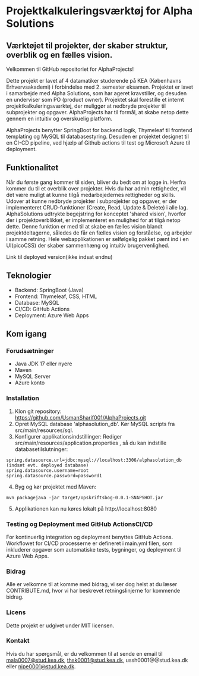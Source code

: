 # Projektkalkuleringsværktøj for Alpha Solutions
## Værktøjet til projekter, der skaber struktur, overblik og en fælles vision.
Velkommen til GitHub repositoriet for AlphaProjects!

Dette projekt er lavet af 4 datamatiker studerende på KEA (Københavns Erhvervsakademi) i forbindelse med 2. semester eksamen. Projektet er lavet i samarbejde med Alpha Solutions, som har ageret kravstiller, og desuden en underviser som PO (product owner). Projektet skal forestille et internt projektkalkuleringsværktøj, der muliggør at nedbryde projekter til subprojekter og opgaver. AlphaProjects har til formål, at skabe netop dette gennem en intuitiv og overskuelig platform. 

AlphaProjects benytter SpringBoot for backend logik, Thymeleaf til frontend templating og MySQL til databasestyring. Desuden er projektet designet til en CI-CD pipeline, ved hjælp af Github actions til test og Microsoft Azure til deployment. 

## Funktionalitet
Når du første gang kommer til siden, bliver du bedt om at logge in. Herfra kommer du til et overblik over projekter. Hvis du har admin rettigheder, vil det være muligt at kunne tilgå medarbejedernes rettigheder og skills. 
Udover at kunne nedbryde projekter i subprojekter og opgaver, er der implementeret CRUD-funktioner (Create, Read, Update & Delete) i alle lag. AlphaSolutions udtrykte begejstring for konceptet 'shared vision', hvorfor der i projektoverblikket, er implementeret en mulighed for at tilgå netop dette. Denne funktion er med til at skabe en fælles vision blandt projektdeltagerne, således de får en fælles vision og forståelse, og arbejder i samme retning. 
Hele webapplikationen er selfølgelig pakket pænt ind i en UI(picoCSS) der skaber sammenhæng og intuitiv brugervenlighed. 

Link til deployed version(ikke indsat endnu)

## Teknologier
* Backend: SpringBoot (Java)
* Frontend: Thymeleaf, CSS, HTML
* Database: MySQL
* CI/CD: GitHub Actions
* Deployment: Azure Web Apps

## Kom igang
### Forudsætninger
* Java JDK 17 eller nyere
* Maven
* MySQL Server
* Azure konto

### Installation
1. Klon git repository: https://github.com/UsmanSharif001/AlphaProjects.git
2. Opret MySQL database 'alphasolution_db'. Kør MySQL scripts fra src/main/resources/sql.
3. Konfigurer applikationsindstillinger: Rediger src/main/resources/application.properties , så du kan indstille databasetilslutninger:
```
spring.datasource.url=jdbc:mysql://localhost:3306/alphasolution_db (indsæt evt. deployed database)
spring.datasource.username=root
spring.datasource.password=password1
```
4. Byg og kør projektet med Maven:
```
mvn packagejava -jar target/opskriftsbog-0.0.1-SNAPSHOT.jar
```
5. Applikationen kan nu køres lokalt på http://localhost:8080

### Testing og Deployment med GitHub ActionsCI/CD
For kontinuerlig integration og deployment benyttes GitHub Actions. Workflowet for CI/CD processerne er defineret i main.yml filen, som inkluderer opgaver som automatiske tests, bygninger, og deployment til Azure Web Apps.

### Bidrag
Alle er velkomne til at komme med bidrag, vi ser dog helst at du læser CONTRIBUTE.md, hvor vi har beskrevet retningslinjerne for kommende bidrag.

### Licens
Dette projekt er udgivet under MIT licensen.

### Kontakt
Hvis du har spørgsmål, er du velkommen til at sende en email til mala0007@stud.kea.dk, thsk0001@stud.kea.dk, ussh0001@@stud.kea.dk eller nipe0001@stud.kea.dk.
